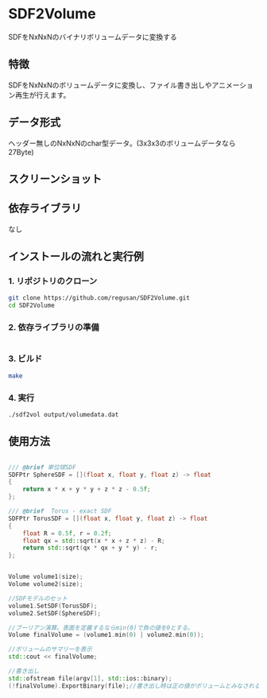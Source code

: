 # SDF2Volume
SDFをNxNxNのバイナリボリュームデータに変換する


## 特徴
SDFをNxNxNのボリュームデータに変換し、ファイル書き出しやアニメーション再生が行えます。

## データ形式
ヘッダー無しのNxNxNのchar型データ。(3x3x3のボリュームデータなら27Byte)

## スクリーンショット


## 依存ライブラリ
なし


## インストールの流れと実行例

### 1. リポジトリのクローン
```bash
git clone https://github.com/regusan/SDF2Volume.git
cd SDF2Volume
```

### 2. 依存ライブラリの準備

```bash
```

### 3. ビルド
```bash
make
```
### 4. 実行


```bash
./sdf2vol output/volumedata.dat
```
## 使用方法
```c++

/// @brief 単位球SDF
SDFPtr SphereSDF = [](float x, float y, float z) -> float
{
    return x * x + y * y + z * z - 0.5f;
};

/// @brief  Torus - exact SDF
SDFPtr TorusSDF = [](float x, float y, float z) -> float
{
    float R = 0.5f, r = 0.2f;
    float qx = std::sqrt(x * x + z * z) - R;
    return std::sqrt(qx * qx + y * y) - r;
};


Volume volume1(size);
Volume volume2(size);

//SDFモデルのセット
volume1.SetSDF(TorusSDF);
volume2.SetSDF(SphereSDF);

//ブーリアン演算。表面を定義するならmin(0)で負の値を0とする。
Volume finalVolume = (volume1.min(0) | volume2.min(0));

//ボリュームのサマリーを表示
std::cout << finalVolume;

//書き出し
std::ofstream file(argv[1], std::ios::binary);
(!finalVolume).ExportBinary(file);//書き出し時は正の値がボリュームとみなされるため反転
```